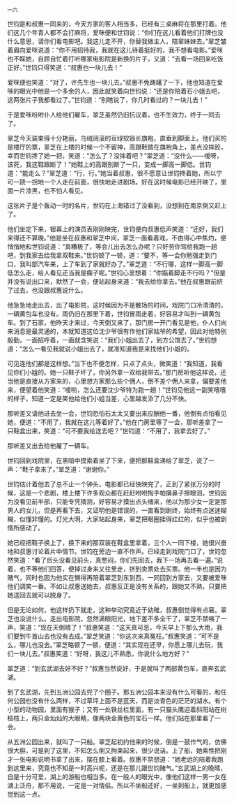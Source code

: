     一六 

   世钧是和叔惠一同来的，今天方家的客人相当多，已经有三桌麻将在那里打着。他们这几个年青人都不会打麻将，爱咪便和世钧说：“你们在这儿看着他们打牌也没什么意思，请你们看电影吧。我这儿走不开，你替我做主人，陪翠妹妹去。”翠芝皱着眉向爱咪说道：“你不用招待我，我就在这儿待着挺好的，我不想看电影。”爱咪也不睬她，自顾自忙着打听哪家电影院是新换的片子，又道：“去看一场回来吃饭正好。”世钧只得笑道：“叔惠也一块儿去！”

   爱咪便也笑道：“对了，许先生也一块儿去。”叔惠不免踌躇了一下，他也知道在爱咪的眼光中他是一个多余的人，因此就笑着向世钧说：“还是你陪着石小姐去吧，这两张片子我都看过了。”世钧道：“别瞎说了，你几时看过的？一块儿去！”

   于是爱咪吩咐仆人给他们雇车，翠芝虽然仍旧抗议着，也不生效力，终于一同去了。

   翠芝今天装束得十分艳丽，乌绒阔滚的豆绿软锻长旗袍，直垂到脚面上。他们买的是楼厅的票，翠芝在上楼的时候一个不留神，高跟鞋踏在旗袍角上，差点没摔跤，幸而世钧搀了她一把，笑道：“怎么了？没摔着吧？”翠芝道：“没什么——嗳呀，该死，我这鞋跟断了！”她鞋上的高跟别断了一只，变成一脚高一脚低。世钧道：“能走么？”翠芝道：“行，行。”她当着叔惠，很不愿意让世钧搀着她，所以宁可一跷一拐地一个人走在前面，很快地走进剧场。好在这时候电影已经开映了，里面一片漆黑，也不怕人看见。

   这张片子是个轰动一时的名片，世钧在上海错过了没看到，没想到在南京倒又赶上了。

   他们坐定下来，银幕上的演员表刚刚映完，世钧便向叔惠低声笑道：“还好，我们来得还不算晚。”他是坐在叔惠和翠芝中间，翠芝一面看着戏，不由得心中焦灼，便悄悄地和世钧说道：“真糟极了，等会儿出去怎么办呢？只好劳你驾给我跑一趟吧，到我家去给我拿双鞋来。”世钧顿了一顿，道：“要不，等一会你勉强走到门口，我叫部汽车来，上了车到了家就好办了。”翠芝道：“不行哪，这样一脚高一脚低怎么走，给人看见还当我是瘸子呢。”世钧心里想着：“你踮着脚走不行吗？”但是并没有说出口来，默然了一会，便站起身来道：“我去给你拿去。”他在叔惠跟前挤了过去，也没跟叔惠说什么。

   他急急地走出去，出了电影院，这时候因为不是散场的时间，戏院门口冷清清的，一辆黄包车也没有。雨仍旧在那里下着，世钧冒雨走着，好容易才叫到一辆黄包车。到了石家，他昨天才来过，今天倒又来了，那门房一开门看见是他，仆人们向来消息是最灵通的，本就知道这位沈少爷很有作他们家姑爷的希望，因此对他特别殷勤，一面招呼着，一面就含笑说：“我们小姐出去了，到方公馆去了。”世钧想道：“怎么一看见我就说小姐出去了，就准知道我是来找他们小姐的。

   可见连他们都是这样想。”当下也不便怎样，只点了点头，微笑道：“我知道，我看见你们小姐的。她一只鞋子坏了，你另外拿一双给我带去。”那门房听他这样说，还当他是直接从方家来的，心里想方家那么些个佣人，倒不差个佣人来拿，偏要差他来，便望着他笑道：“嗳哟，怎么还要沈少爷特为跑一趟！”世钧见他这一副笑嘻嘻的样子，知道一定是笑他给他们小姐当差，心里越发添了几分不快。

   那听差又请他进去坐一会，世钧恐怕石太太又要出来应酬他一番，他倒有点怕看见她，便道：“不用了，我就在这儿等着好了。”他在门房里等了一会，那听差拿了一只鞋盒出来，笑道：“可不要我给送去吧？”世钧道：“不用了，我拿去好了。”

   那听差又出去给他雇了一辆车。

   世钧回到戏院里，在黑暗中摸索着坐了下来，便把那鞋盒递给了翠芝，说了一声：“鞋子拿来了。”翠芝道：“谢谢你。”

   世钧估计着他去了总不止一个钟头，电影都已经快映完了，正到了紧张万分的时候，这是一个悲剧，楼上楼下许多观众都在赶赶咐咐掏手帕擤鼻子擦眼泪。世钧因为没看见前半部，只能专凭猜测，好容易才摸出点头绪来，他以为那少女一定是那男人的女儿，但是再看下去，又证明他是错误的，一直看到剧终，始终有点迷迷糊糊，似懂非懂的。灯光大明，大家站起身来，翠芝把眼圈揉得红红的，似乎也被剧情所感动了。

   她已经把鞋子换上了，换下来的那双装在鞋盒里拿着，三个人一同下楼，她很兴奋地和叔惠讨论着片中情节。世钧在旁边一直不作声。已经走到戏院门口了，世钧忽然笑道：“看了后头没看见前头，真憋闷，你们先回去，我下一场再去看一遍。”说着，也不等他们回答，便掉过身来又往里走，挤到卖票处去买票。他一半也是因为赌气，同时也因为他实在懒得再陪着翠芝到东到西，一同回到方家去，又要被爱咪他们调笑一番。不如让叔惠送她去，叔惠反正是没有关系的，跟她又不熟，只要把她送回去就可以脱身了。

   但是无论如何，他这样扔下就走，这种举动究竟近于幼稚，叔惠倒觉得有点窘。翠芝也没说什么。走出电影院，忽然满眼阳光，地下差不多全干了，翠芝不禁咦了一声，笑道：“现在天倒晴了！”叔惠笑道：“这天真可恶，今天早上下那么大雨，我们要到牛首山去也没有去成。”翠芝笑道：“你这次来真冤枉。”叔惠笑道：“可不是么，哪儿也没去。”翠芝略顿了一顿，便道：“其实现在还早，你愿上哪儿去玩，我们一块儿去。”叔惠笑道：“好呀，我这儿不熟悉，你说什么地方好？”

   翠芝道：“到玄武湖去好不好？”叔惠当然说好，于是就叫了两部黄包车，直奔玄武湖。

   到了玄武湖，先到五洲公园去兜了个圈子。那五洲公园本来没有什么可看的，和任何公园也没有什么两样，不过草坪上面不是蓝天，而是淡青色的茫茫的湖水。有个小型的动物园，里面有猴子；又有一处铁丝栏里面，有一只猫头鹰迎着斜阳站在树桠枝上，两只金灿灿的大眼睛，像两块金黄色的宝石一样。他们站在那里看了一会。

   从五洲公园出来，就叫了一只船。翠芝起初约他来的时候，倒是一鼓作气的，仿佛很大胆，可是到了这里，不知怎么倒又拘束起来，很少说话。上了船，她索性把刚才一张电影说明书拿了出来，摆在膝上看着。叔惠不禁想道：“她老远的陪着我跑到这里来，究竟也不知是一时高兴呢，还是在那儿跟世钧赌气。”玄武湖上的晚晴，自是十分可爱，湖上的游船也相当多。在一般人的眼光中，像他们这样一男一女在湖上泛舟，那不用说，一定是一对情侣。所以不坐船还好，一坐到船上，就更加感觉到这一点。

